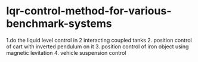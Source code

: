 # lqr-control-method-for-various-benchmark-systems
1.do the liquid level control in 2 interacting coupled tanks       2. position control of cart with inverted pendulum on it         3. position control of iron object using magnetic levitation      4.    vehicle suspension control 
